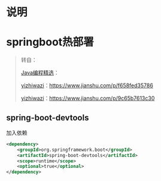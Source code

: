 # 说明



# springboot热部署

> 转自：
>
> [Java编程精选](javascript:void(0);)：
>
> [yizhiwazi](https://www.jianshu.com/u/590460954c1d)：https://www.jianshu.com/p/f658fed35786
>
> [yizhiwazi](https://www.jianshu.com/u/590460954c1d)：https://www.jianshu.com/p/9c65b7613c30

## spring-boot-devtools

加入依赖

```xml
<dependency>
    <groupId>org.springframework.boot</groupId>
    <artifactId>spring-boot-devtools</artifactId>
    <scope>runtime</scope>
    <optional>true</optional>
</dependency>
```


